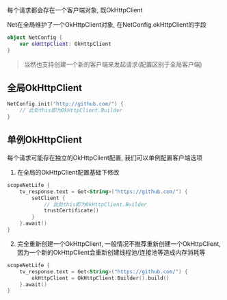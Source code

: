 每个请求都会存在一个客户端对象, 既OkHttpClient

Net在全局维护了一个OkHttpClient对象, 在NetConfig.okHttpClient的字段

```kotlin
object NetConfig {
    var okHttpClient: OkHttpClient
}
```

> 当然也支持创建一个新的客户端来发起请求(配置区别于全局客户端)

## 全局OkHttpClient

```kotlin
NetConfig.init("http://github.com/") {
    // 此处this即为OkHttpClient.Builder
}
```


## 单例OkHttpClient

每个请求可能存在独立的OkHttpClient配置, 我们可以单例配置客户端选项

1. 在全局的OkHttpClient配置基础下修改

```kotlin
scopeNetLife {
    tv_response.text = Get<String>("https://github.com/") {
        setClient {
            // 此处this即为OkHttpClient.Builder
            trustCertificate()
        }
    }.await()
}
```

2. 完全重新创建一个OkHttpClient, 一般情况不推荐重新创建一个OkHttpClient, 因为一个新的OkHttpClient会重新创建线程池/连接池等造成内存消耗等

```kotlin
scopeNetLife {
    tv_response.text = Get<String>("https://github.com/") {
        okHttpClient = OkHttpClient.Builder().build()
    }.await()
}
```